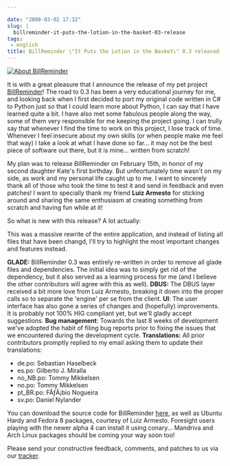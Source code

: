 ```yaml
---

date: "2008-03-02 17:32"
slug: |
  billreminder-it-puts-the-lotion-in-the-basket-03-release
tags:
 - english
title: BillReminder \"It Puts the Lotion in the Basket\" 0.3 released
---
```


[![About
BillReminder](http://farm4.static.flickr.com/3257/2304206451_22fe1e67ce_o.png)](http://www.flickr.com/photos/ogmaciel/2304206451/)

It is with a great pleasure that I announce the release of my pet
project [BillReminder](http://billreminder.gnulinuxbrasil.org/)! The
road to 0.3 has been a very educational journey for me, and looking back
when I first decided to port my original code written in C\# to Python
just so that I could learn more about Python, I can say that I have
learned quite a bit. I have also met some fabulous people along the way,
some of them very responsible for me keeping the project going. I can
trully say that whenever I find the time to work on this project, I lose
track of time. Whenever I feel insecure about my own skills (or when
people make me feel that way) I take a look at what I have done so
far... it may not be the best piece of software out there, but it is
mine... written from scratch!

My plan was to release BillReminder on February 15th, in honor of my
second daughter Kate's first birthday. But unfeortunately time wasn't on
my side, as work and my personal life caught up to me. I want to
sincerely thank all of those who took the time to test it and send in
feedback and even patches! I want to specially thank my friend **Luiz
Armesto** for sticking around and sharing the same enthusiasm at
creating something from scratch and having fun while at it!

So what is new with this release? A lot actually:

This was a massive rewrite of the entire application, and instead of
listing all files that have been changd, I'll try to highlight the most
important changes and features instead.

**GLADE:** BillReminder 0.3 was entirely re-written in order to remove
all glade files and dependencies. The initial idea was to simply get rid
of the dependency, but it also served as a learning process for me (and
I believe the other contributors will agree with this as well).
**DBUS:** The DBUS layer received a bit more love from Luiz Armesto,
breaking it down into the proper calls so to separate the 'engine' per
se from the client. **UI**: The user interface has also gone a series of
changes and (hopefully) improvements. It is probably not 100% HIG
compliant yet, but we'll gladly accept suggestions. **Bug management**:
Towards the last 8 weeks of development we've adopted the habit of
filing bug reports prior to fixing the issues that we encountered during
the development cycle. **Translations:** All prior contributors promptly
replied to my email asking them to update their translations:

-   de.po: Sebastian Haselbeck
-   es.po: Gilberto J. Miralla
-   no_NB.po: Tommy Mikkelsen
-   no.po: Tommy Mikkelsen
-   pt_BR.po: FÃƒÂ¡bio Nogueira
-   sv.po: Daniel Nylander

You can download the source code for BillReminder
[here](https://sourceforge.net/project/showfiles.php?group_id=161428),
as well as Ubuntu Hardy and Fedora 8 packages, courtesy of Luiz Armesto.
Foresight users playing with the newer alpha 4 can install it using
conary... Mandriva and Arch Linux packages should be coming your way
soon too!

Please send your constructive feedback, comments, and patches to us via
our [tracker](https://sourceforge.net/tracker/?group_id=161428).
